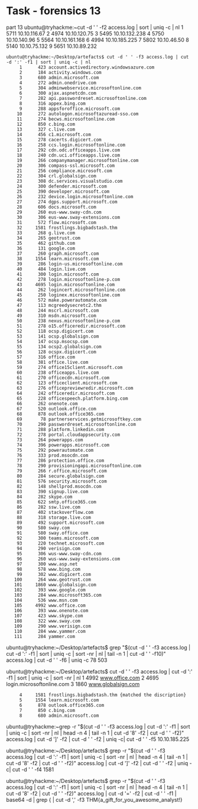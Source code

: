 # Task - forensics 13

part 13
	ubuntu@tryhackme:~cut -d ' ' -f2 access.log | sort |  uniq -c | nl
	     1	   5711 10.10.116.67
	     2	   4974 10.10.120.75
	     3	   5495 10.10.132.238
	     4	   5750 10.10.140.96
	     5	   5564 10.10.161.168
	     6	   4994 10.10.185.225
	     7	   5802 10.10.46.50
	     8	   5140 10.10.75.132
	     9	   5651 10.10.89.232


	ubuntu@tryhackme:~/Desktop/artefacts$ cut -d ' ' -f3 access.log | cut -d ':' -f1 | sort | uniq -c | nl
	     1	    423 account.activedirectory.windowsazure.com
	     2	    184 activity.windows.com
	     3	    680 admin.microsoft.com
	     4	    272 admin.onedrive.com
	     5	    304 adminwebservice.microsoftonline.com
	     6	    300 ajax.aspnetcdn.com
	     7	    282 api.passwordreset.microsoftonline.com
	     8	    316 appex.bing.com
	     9	    288 appsforoffice.microsoft.com
	    10	    272 autologon.microsoftazuread-sso.com
	    11	    274 becws.microsoftonline.com
	    12	    850 c.bing.com
	    13	    327 c.live.com
	    14	    456 c1.microsoft.com
	    15	    278 cacerts.digicert.com
	    16	    258 ccs.login.microsoftonline.com
	    17	    292 cdn.odc.officeapps.live.com
	    18	    240 cdn.uci.officeapps.live.com
	    19	    266 companymanager.microsoftonline.com
	    20	    306 compass-ssl.microsoft.com
	    21	    256 compliance.microsoft.com
	    22	    304 crl.globalsign.com
	    23	    308 dc.services.visualstudio.com
	    24	    300 defender.microsoft.com
	    25	    390 developer.microsoft.com
	    26	    232 device.login.microsoftonline.com
	    27	    274 dgps.support.microsoft.com
	    28	    606 docs.microsoft.com
	    29	    260 eus-www.sway-cdn.com
	    30	    306 eus-www.sway-extensions.com
	    31	    572 flow.microsoft.com
	    32	   1581 frostlings.bigbadstash.thm
	    33	    268 g.live.com
	    34	    265 geotrust.com
	    35	    462 github.com
	    36	    131 google.com
	    37	    260 graph.microsoft.com
	    38	   1554 learn.microsoft.com
	    39	    286 login-us.microsoftonline.com
	    40	    484 login.live.com
	    41	    300 login.microsoft.com
	    42	    278 login.microsoftonline-p.com
	    43	   4695 login.microsoftonline.com
	    44	    262 logincert.microsoftonline.com
	    45	    250 loginex.microsoftonline.com
	    46	    572 make.powerautomate.com
	    47	    113 mcgreedysecretc2.thm
	    48	    244 mscrl.microsoft.com
	    49	    310 msdn.microsoft.com
	    50	    238 nexus.microsoftonline-p.com
	    51	    278 o15.officeredir.microsoft.com
	    52	    118 ocsp.digicert.com
	    53	    141 ocsp.globalsign.com
	    54	    147 ocsp.msocsp.com
	    55	    134 ocsp2.globalsign.com
	    56	    128 ocspx.digicert.com
	    57	    316 office.com
	    58	    381 office.live.com
	    59	    274 office15client.microsoft.com
	    60	    238 officeapps.live.com
	    61	    270 officecdn.microsoft.com
	    62	    123 officeclient.microsoft.com
	    63	    276 officepreviewredir.microsoft.com
	    64	    242 officeredir.microsoft.com
	    65	    228 officespeech.platform.bing.com
	    66	    262 onenote.com
	    67	    520 outlook.office.com
	    68	    878 outlook.office365.com
	    69	     78 partnerservices.getmicrosoftkey.com
	    70	    290 passwordreset.microsoftonline.com
	    71	    288 platform.linkedin.com
	    72	    278 portal.cloudappsecurity.com
	    73	    264 powerapps.com
	    74	    396 powerapps.microsoft.com
	    75	    292 powerautomate.com
	    76	    333 prod.msocdn.com
	    77	    286 protection.office.com
	    78	    290 provisioningapi.microsoftonline.com
	    79	    266 r.office.microsoft.com
	    80	    284 secure.globalsign.com
	    81	    576 security.microsoft.com
	    82	    148 shellprod.msocdn.com
	    83	    390 signup.live.com
	    84	    282 skype.com
	    85	    622 smtp.office365.com
	    86	    282 ssw.live.com
	    87	    402 stackoverflow.com
	    88	    318 storage.live.com
	    89	    492 support.microsoft.com
	    90	    580 sway.com
	    91	    580 sway.office.com
	    92	    300 teams.microsoft.com
	    93	    220 technet.microsoft.com
	    94	    290 verisign.com
	    95	    306 wus-www.sway-cdn.com
	    96	    260 wus-www.sway-extensions.com
	    97	    300 www.asp.net
	    98	    578 www.bing.com
	    99	    302 www.digicert.com
	   100	    264 www.geotrust.com
	   101	   1860 www.globalsign.com
	   102	    393 www.google.com
	   103	    284 www.microsoft365.com
	   104	    536 www.msn.com
	   105	   4992 www.office.com
	   106	    393 www.onenote.com
	   107	    423 www.skype.com
	   108	    322 www.sway.com
	   109	    290 www.verisign.com
	   110	    284 www.yammer.com
	   111	    284 yammer.com


   ubuntu@tryhackme:~/Desktop/artefacts$ grep "$(cut -d ' ' -f3 access.log | cut -d ':' -f1 | sort | uniq -c | sort -nr | nl | tail -n 1 | cut -d ' ' -f10)" access.log | cut -d ' ' -f6 | uniq -c
     	78 503


   ubuntu@tryhackme:~/Desktop/artefacts$ cut -d ' ' -f3 access.log | cut -d ':' -f1 | sort | uniq -c | sort -nr | nl
	     1	   4992 www.office.com
	     2	   4695 login.microsoftonline.com
	     3	   1860 www.globalsign.com

	     4	   1581 frostlings.bigbadstash.thm {matched the discription}
	     5	   1554 learn.microsoft.com
	     6	    878 outlook.office365.com
	     7	    850 c.bing.com
	     8	    680 admin.microsoft.com



   ubuntu@tryhackme:~grep -r "$(cut -d ' ' -f3 access.log | cut -d ':' -f1 | sort | uniq -c | sort -nr | nl | head -n 4 | tail -n 1 | cut -d '8' -f2 | cut -d ' ' -f2)" access.log |  cut -d ']' -f2 | cut -d ' ' -f2 | uniq -c| cut -d ' ' -f5
		10.10.185.225
 
   ubuntu@tryhackme:~/Desktop/artefacts$ grep -r "$(cut -d ' ' -f3 access.log | cut -d ':' -f1 | sort | uniq -c | sort -nr | nl | head -n 4 | tail -n 1 | cut -d '8' -f2 | cut -d ' ' -f2)" access.log |  cut -d ']' -f2 | cut -d ' ' -f2 | uniq -c| cut -d ' ' -f4
		1581

   ubuntu@tryhackme:~/Desktop/artefacts$ grep -r "$(cut -d ' ' -f3 access.log | cut -d ':' -f1 | sort | uniq -c | sort -nr | nl | head -n 4 | tail -n 1 | cut -d '8' -f2 | cut -d ' ' -f2)" access.log  | cut -d '=' -f2 | cut -d ' ' -f1 | base64 -d | grep { | cut -d ',' -f3
		THM{a_gift_for_you_awesome_analyst!}
